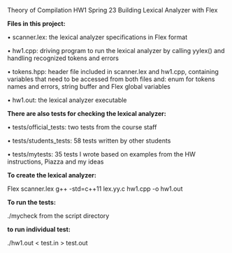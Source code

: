 Theory of Compilation HW1 Spring 23
Building Lexical Analyzer with Flex

**Files in this project:**

• scanner.lex:
the lexical analyzer specifications in Flex format

• hw1.cpp:
driving program to run the lexical analyzer by calling yylex() and
handling recognized tokens and errors

• tokens.hpp:
header file included in scanner.lex and hw1.cpp, containing variables that
need to be accessed from both files and: enum for tokens names and errors,
string buffer and Flex global variables

• hw1.out:
the lexical analyzer executable

**There are also tests for checking the lexical analyzer:**

• tests/official_tests:
two tests from the course staff

• tests/students_tests:
58 tests written by other students

• tests/mytests:
35 tests I wrote based on examples from the HW instructions, Piazza and my ideas

**To create the lexical analyzer:**

Flex scanner.lex
g++ -std=c++11 lex.yy.c hw1.cpp -o hw1.out

**To run the tests:**

./mycheck
from the script directory

**to run individual test:**

./hw1.out < test.in > test.out


